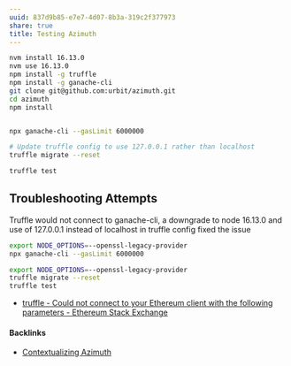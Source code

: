 ```yaml
---
uuid: 837d9b85-e7e7-4d07-8b3a-319c2f377973
share: true
title: Testing Azimuth
---
```

``` bash
nvm install 16.13.0
nvm use 16.13.0
npm install -g truffle
npm install -g ganache-cli
git clone git@github.com:urbit/azimuth.git
cd azimuth
npm install


npx ganache-cli --gasLimit 6000000

# Update truffle config to use 127.0.0.1 rather than localhost
truffle migrate --reset

truffle test

```



## Troubleshooting Attempts

Truffle would not connect to ganache-cli, a downgrade to node 16.13.0 and use of 127.0.0.1 instead of localhost in truffle config fixed the issue

``` bash
export NODE_OPTIONS=--openssl-legacy-provider 
npx ganache-cli --gasLimit 6000000
```

``` bash
export NODE_OPTIONS=--openssl-legacy-provider 
truffle migrate --reset
truffle test
```

* [truffle - Could not connect to your Ethereum client with the following parameters - Ethereum Stack Exchange](https://ethereum.stackexchange.com/questions/118744/could-not-connect-to-your-ethereum-client-with-the-following-parameters)

#### Backlinks

* [Contextualizing Azimuth](/b11a89f3-29d0-4a6f-a0a7-6e34675b52e6)